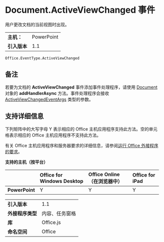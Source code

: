 
# Document.ActiveViewChanged 事件
用户更改文档的当前视图时出现。

|||
|:-----|:-----|
|**主机：**|PowerPoint|
|**引入版本**|1.1|

```
Office.EventType.ActiveViewChanged
```


## 备注

若要为文档的 **ActiveViewChanged** 事件添加事件处理程序，请使用 [Document](../../reference/shared/document.addhandlerasync.md) 对象的 **addHandlerAsync** 方法。事件处理程序会接收 [ActiveViewChangedEventArgs](../../reference/shared/document.activeviewchangedeventargs.md) 类型的参数。


## 支持详细信息


下列矩阵中的大写字母 Y 表示相应的 Office 主机应用程序支持此方法。空的单元格表示相应的 Office 主机应用程序不支持此方法。

有关 Office 主机应用程序和服务器要求的详细信息，请参阅[运行 Office 外接程序的要求](../../docs/overview/requirements-for-running-office-add-ins.md)。


**支持的主机（按平台）**


||**Office for Windows Desktop**|**Office Online（在浏览器中）**|**Office for iPad**|
|:-----|:-----|:-----|:-----|
|**PowerPoint**|Y|Y|Y|

|||
|:-----|:-----|
|**引入版本**|1.1|
|**外接程序类型**|内容、任务窗格|
|**库**|Office.js|
|**命名空间**|Office|
